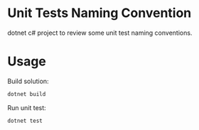 # Unit Tests Naming Convention

dotnet c# project to review some unit test naming conventions.

# Usage
Build solution:
```sh
dotnet build
```

Run unit test:
```sh
dotnet test
```
